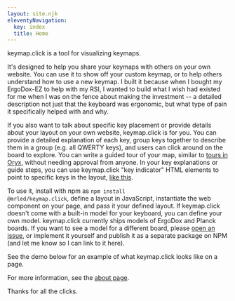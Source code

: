 ```yaml
---
layout: site.njk
eleventyNavigation:
  key: index
  title: Home
---
```


keymap.click is a tool for visualizing keymaps.

It's designed to help you share your keymaps with others on your own website. You can use it to show off your custom keymap, or to help others understand how to use a new keymap. I built it because when I bought my ErgoDox-EZ to help with my RSI, I wanted to build what I wish had existed for me when I was on the fence about making the investment -- a detailed description not just that the keyboard was ergonomic, but what type of pain it specifically helped with and why.

If you also want to talk about specific key placement or provide details about your layout on your own website, keymap.click is for you. You can provide a detailed explanation of each key, group keys together to describe them in a group (e.g. all QWERTY keys), and users can click around on the board to explore. You can write a guided tour of your map, similar to <a href="https://blog.zsa.io/2004-layout-tours/">tours in Oryx</a>, without needing approval from anyone. In your key explanations or guide steps, you can use keymap.click "key indicator" HTML elements to point to specific keys in the layout, <a href="/?keymap-map=micah-ergodox&keymap-key=l-f-8-9">like this</a>.

To use it, install with npm as <code>npm install @mrled/keymap.click</code>, define a layout in JavaScript, instantiate the web component on your page, and pass it your defined layout. If keymap.click doesn't come with a built-in model for your keyboard, you can define your own model. keymap.click currently ships models of ErgoDox and Planck boards. If you want to see a model for a different board, please <a href="https://github.com/mrled/keymap.click/issues">open an issue</a>, or implement it yourself and publish it as a separate package on NPM (and let me know so I can link to it here).

See the demo below for an example of what keymap.click looks like on a page.

<div id="keymap-container"></div>

For more information, see the [about page](/about).

Thanks for all the clicks.

<script type="module">
import {
  KeymapUIElement,
  MicahErgodoxLayout,
  KeymapTitleScreenLayout,
} from "/keymap.click.js";

let keymapContainer = document.querySelector("#keymap-container")

keymapContainer.appendChild(document.createElement("hr"));

let keymapUi = document.createElement(KeymapUIElement.elementName);
keymapUi.setAttribute("id", "keymap-title");
keymapUi.setModelsAndMaps([
  KeymapTitleScreenLayout,
  MicahErgodoxLayout,
]);
keymapUi.setAttribute("keymap-id", "title-screen-map");
keymapUi.setAttribute("query-prefix", "keymap");
keymapContainer.appendChild(keymapUi);

keymapContainer.appendChild(document.createElement("hr"));
</script>
